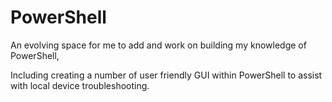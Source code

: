 # PowerShell
An evolving space for me to add and work on building my knowledge of PowerShell, 

Including creating a number of user friendly GUI within PowerShell to assist with local device troubleshooting. 
